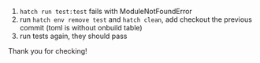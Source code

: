 1. `hatch run test:test` fails with ModuleNotFoundError
2. run `hatch env remove test` and `hatch clean`, add checkout the previous commit (toml is without onbuild table)
3. run tests again, they should pass

Thank you for checking!
